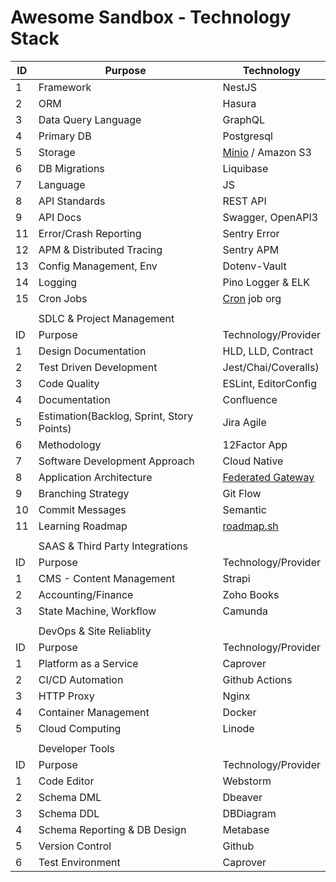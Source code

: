 # Awesome Sandbox - Technology Stack

| ID | Purpose                                   | Technology                       |
| -- | ----------------------------------------- | -------------------------------- |
| 1  | Framework                                 | NestJS                           |
| 2  | ORM                                       | Hasura                           |
| 3  | Data Query Language                       | GraphQL                          |
| 4  | Primary DB                                | Postgresql                       |
| 5  | Storage                                   | [Minio](https://github.com/minio/minio) / Amazon S3                        |
| 6  | DB Migrations                             | Liquibase                        |
| 7  | Language                                  | JS                               |
| 8  | API Standards                             | REST API                         |
| 9  | API Docs                                  | Swagger, OpenAPI3                          |
| 11 | Error/Crash Reporting                     | Sentry Error                     |
| 12 | APM & Distributed Tracing                 | Sentry APM                       |
| 13 | Config Management, Env                    | Dotenv-Vault                           |
| 14 | Logging                                   | Pino Logger & ELK                |
| 15 | Cron Jobs                                 | [Cron](http://cron.org/) job org |
|    |                                           |                                  |
|    | SDLC & Project Management                 |                                  |
| ID | Purpose                                   | Technology/Provider              |
| 1  | Design Documentation                      | HLD, LLD, Contract               |
| 2  | Test Driven Development                   | Jest/Chai/Coveralls)             |
| 3  | Code Quality                              | ESLint, EditorConfig             |
| 4  | Documentation                             | Confluence                       |
| 5  | Estimation(Backlog, Sprint, Story Points) | Jira Agile                       |
| 6  | Methodology                               | 12Factor App                     |
| 7  | Software Development Approach             | Cloud Native                     |
| 8  | Application Architecture                  | [Federated Gateway](https://www.linkedin.com/posts/sahnlam_you-loved-my-post-on-stack-overflows-monolith-activity-7038743002374180864-BzDq)                |
| 9  | Branching Strategy                        | Git Flow                         |
| 10 | Commit Messages                           | Semantic                         |
| 11 | Learning Roadmap                          | [roadmap.sh](http://roadmap.sh/) |
|    |                                           |                                  |
|    | SAAS & Third Party Integrations           |                                  |
| ID | Purpose                                   | Technology/Provider              |
| 1  | CMS - Content Management                  | Strapi                           |
| 2  | Accounting/Finance                        | Zoho Books                       |
| 3  | State Machine, Workflow                   | Camunda                          |
|    |                                           |                                  |
|    | DevOps & Site Reliablity                  |                                  |
| ID | Purpose                                   | Technology/Provider              |
| 1  | Platform as a Service                     | Caprover                         |
| 2  | CI/CD Automation                          | Github Actions                   |
| 3  | HTTP Proxy                                | Nginx                            |
| 4  | Container Management                      | Docker                           |
| 5  | Cloud Computing                           | Linode                           |
|    |                                           |                                  |
|    | Developer Tools                           |                                  |
| ID | Purpose                                   | Technology/Provider              |
| 1  | Code Editor                               | Webstorm                         |
| 2  | Schema DML                                | Dbeaver                          |
| 3  | Schema DDL                                | DBDiagram                        |
| 4  | Schema Reporting & DB Design              | Metabase                         |
| 5  | Version Control                           | Github                           |
| 6  | Test Environment                          | Caprover                         |
